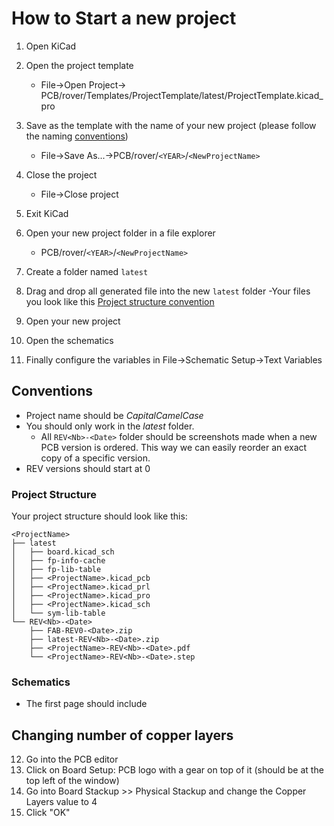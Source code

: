 
# How to Start a new project

1. Open KiCad
2. Open the project template
	- File->Open Project-> PCB/rover/Templates/ProjectTemplate/latest/ProjectTemplate.kicad_pro
3. Save as the template with the name of your new project (please follow the naming [conventions](KiCad%20Project%20Guidelines.md#Conventions))
	- File->Save As...->PCB/rover/`<YEAR>`/`<NewProjectName>`
4. Close the project
	- File->Close project
5. Exit KiCad
6. Open your new project folder in a file explorer
	- PCB/rover/`<YEAR>`/`<NewProjectName>`
7. Create a folder named `latest`
8. Drag and drop all generated file into the new `latest` folder
	-Your files you look like this [Project structure convention](KiCad%20Project%20Guidelines.md#Project%20Structure)

9. Open your new project
10. Open the schematics
11. Finally configure the variables in File->Schematic Setup->Text Variables
## Conventions
- Project name should be *CapitalCamelCase*
- You should only work in the *latest* folder.
	- All `REV<Nb>-<Date>` folder should be screenshots made when a new PCB version is ordered. This way we can easily reorder an exact copy of a specific version.
- REV versions should start at 0

### Project Structure

Your project structure should look like this:
```
<ProjectName>
├── latest
│   ├── board.kicad_sch
│   ├── fp-info-cache
│   ├── fp-lib-table
│   ├── <ProjectName>.kicad_pcb
│   ├── <ProjectName>.kicad_prl
│   ├── <ProjectName>.kicad_pro
│   ├── <ProjectName>.kicad_sch
│   └── sym-lib-table
└── REV<Nb>-<Date>
    ├── FAB-REV0-<Date>.zip
    ├── latest-REV<Nb>-<Date>.zip
    ├── <ProjectName>-REV<Nb>-<Date>.pdf
    └── <ProjectName>-REV<Nb>-<Date>.step
```

### Schematics
-  The first page should include 

## Changing number of copper layers

12. Go into the PCB editor
13. Click on Board Setup: PCB logo with a gear on top of it (should be at the top left of the window)
14. Go into Board Stackup >> Physical Stackup and change the Copper Layers value to 4
15. Click "OK"
